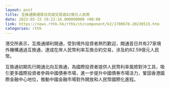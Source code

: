 ```yaml
---
layout: post
title: 互換通開通首日完成交易逾82億元人民幣
date: 2023-05-15 19:22:16.000000000 +08:00
link: https://news.rthk.hk/rthk/ch/component/k2/1700678-20230515.htm
categories: rthk
---
```


港交所表示，互換通順利開通，受到境外投資者熱烈歡迎，開通首日共有27家境外機構通過互換通，達成在岸人民幣利率互換合約交易，涉及約82.59億元人民幣。

互換通初期先行開通北向互換通，為國際投資者提供人民幣利率風險對沖工具，吸引更多國際投資者參與中國債券市場，進一步提升中國債券市場活力，鞏固香港國際金融中心地位，推動中國金融市場對外開放和人民幣國際化進程。
